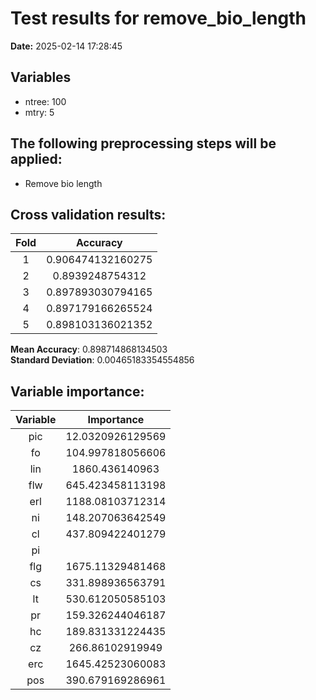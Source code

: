 # Test results for remove_bio_length
**Date:**  2025-02-14 17:28:45 

## Variables 
 - ntree:  100 
 - mtry:  5 


 ## The following preprocessing steps will be applied: 
  - Remove bio length 


 ## Cross validation results:
 | Fold | Accuracy |
 |:--:|:--:|
 |  1  |  0.906474132160275  |
 |  2  |  0.8939248754312  |
 |  3  |  0.897893030794165  |
 |  4  |  0.897179166265524  |
 |  5  |  0.898103136021352  |
  
 **Mean Accuracy**:  0.898714868134503  
 **Standard Deviation**:  0.00465183354554856  


 ## Variable importance:
 | Variable | Importance |
 |:--:|:--:|
 |  pic  |  12.0320926129569  |
 |  fo  |  104.997818056606  |
 |  lin  |  1860.436140963  |
 |  flw  |  645.423458113198  |
 |  erl  |  1188.08103712314  |
 |  ni  |  148.207063642549  |
 |  cl  |  437.809422401279  |
 |  pi  |    |
 |  flg  |  1675.11329481468  |
 |  cs  |  331.898936563791  |
 |  lt  |  530.612050585103  |
 |  pr  |  159.326244046187  |
 |  hc  |  189.831331224435  |
 |  cz  |  266.86102919949  |
 |  erc  |  1645.42523060083  |
 |  pos  |  390.679169286961  |

